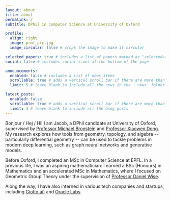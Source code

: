 ```yaml
---
layout: about
title: about
permalink: /
subtitle: DPhil in Computer Science at University of Oxford

profile:
  align: right
  image: prof_pic.jpg
  image_circular: false # crops the image to make it circular

selected_papers: true # includes a list of papers marked as "selected={true}"
social: false # includes social icons at the bottom of the page

announcements:
  enabled: false # includes a list of news items
  scrollable: true # adds a vertical scroll bar if there are more than 3 news items
  limit: 5 # leave blank to include all the news in the `_news` folder

latest_posts:
  enabled: false
  scrollable: true # adds a vertical scroll bar if there are more than 3 new posts items
  limit: 3 # leave blank to include all the blog posts
---
```


Bonjour / Hej / Hi!
I am Jacob, a DPhil candidate at University of Oxford, supervised by [Professor Michael Bronstein](https://www.cs.ox.ac.uk/people/michael.bronstein/) and [Professor Xiaowen Dong](https://web.media.mit.edu/~xdong/).
My research explores how tools from geometry, topology, and algebra -- particularly differential geometry -- can be used to tackle problems in modern deep learning, such as graph neural networks and generative models.

Before Oxford, I completed an MSc in Computer Science at EPFL.
In a previous life, I was an aspiring mathematician: I earned a BSc (Honours) in Mathematics and an accelerated MSc in Mathematics, where I focused on Geometric Group Theory under the supervision of [Professor Daniel Wise](https://en.wikipedia.org/wiki/Daniel_Wise_(mathematician)). 

Along the way, I have also interned in various tech companies and startups, including [Giotto.ai)](https://www.giotto.ai/) and [Oracle Labs](https://labs.oracle.com/pls/apex/r/labs/labs/intro).